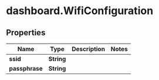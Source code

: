# dashboard.WifiConfiguration

## Properties
Name | Type | Description | Notes
------------ | ------------- | ------------- | -------------
**ssid** | **String** |  | 
**passphrase** | **String** |  | 


